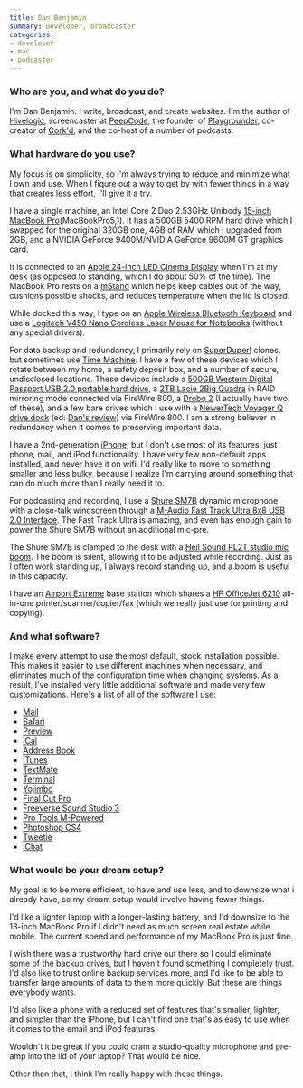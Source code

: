 ```yaml
---
title: Dan Benjamin
summary: Developer, broadcaster
categories:
- developer
- mac
- podcaster
---
```


### Who are you, and what do you do?

I'm Dan Benjamin. I write, broadcast, and create websites. I'm the author of [Hivelogic](http://hivelogic.com/ "Dan's website."), screencaster at [PeepCode](http://peepcode.com "High intensity screencasts."), the founder of [Playgrounder](http://playgrounder.com/ "A web magazine for the best in kids' stuff."), co-creator of [Cork'd](http://corkd.com/ "A social network for wine aficionados."), and the co-host of a number of podcasts.

### What hardware do you use?

My focus is on simplicity, so I'm always trying to reduce and minimize what I own and use. When I figure out a way to get by with fewer things in a way that creates less effort, I'll give it a try.

I have a single machine, an Intel Core 2 Duo 2.53GHz Unibody [15-inch MacBook Pro][macbook-pro](MacBookPro5,1). It has a 500GB 5400 RPM hard drive which I swapped for the original 320GB one, 4GB of RAM which I upgraded from 2GB, and a NVIDIA GeForce 9400M/NVIDIA GeForce 9600M GT graphics card.

It is connected to an [Apple 24-inch LED Cinema Display][cinema-display] when I'm at my desk (as opposed to standing, which I do about 50% of the time). The MacBook Pro rests on a [mStand][] which helps keep cables out of the way, cushions possible shocks, and reduces temperature when the lid is closed.

While docked this way, I type on an [Apple Wireless Bluetooth Keyboard][keyboard] and use a [Logitech V450 Nano Cordless Laser Mouse for Notebooks][v450-nano] (without any special drivers).

For data backup and redundancy, I primarily rely on [SuperDuper!][superduper] clones, but sometimes use [Time Machine][time-machine]. I have a few of these devices which I rotate between my home, a safety deposit box, and a number of secure, undisclosed locations. These devices include a [500GB Western Digital Passport USB 2.0 portable hard drive][my-passport-essential], a [2TB Lacie 2Big Quadra][2big-quadra] in RAID mirroring mode connected via FireWire 800, a [Drobo 2][drobo] (I actually have two of these), and a few bare drives which I use with a [NewerTech Voyager Q drive dock][voyager-q] (ed: [Dan's review](http://hivelogic.com/articles/newertech-voyager-q-review/ "Dan's review of the Voyager Q dock.")) via FireWire 800. I am a strong believer in redundancy when it comes to preserving important data.

I have a 2nd-generation [iPhone][iphone-3g], but I don't use most of its features, just phone, mail, and iPod functionality. I have very few non-default apps installed, and never have it on wifi. I'd really like to move to something smaller and less bulky, because I realize I'm carrying around something that can do much more than I really need it to.

For podcasting and recording, I use a [Shure SM7B][sm7b] dynamic microphone with a close-talk windscreen through a [M-Audio Fast Track Ultra 8x8 USB 2.0 Interface][fast-track-ultra]. The Fast Track Ultra is amazing, and even has enough gain to power the Shure SM7B without an additional mic-pre.

The Shure SM7B is clamped to the desk with a [Heil Sound PL2T studio mic boom][heil-sound-pl2t]. The boom is silent, allowing it to be adjusted while recording. Just as I often work standing up, I always record standing up, and a boom is useful in this capacity.

I have an [Airport Extreme][airport-extreme] base station which shares a [HP OfficeJet 6210][officejet-6210] all-in-one printer/scanner/copier/fax (which we really just use for printing and copying).

### And what software?

I make every attempt to use the most default, stock installation possible. This makes it easier to use different machines when necessary, and eliminates much of the configuration time when changing systems. As a result, I've installed very little additional software and made very few customizations. Here's a list of all of the software I use:

  * [Mail][]
  * [Safari][]
  * [Preview][]
  * [iCal][]
  * [Address Book][address-book]
  * [iTunes][]
  * [TextMate][]
  * [Terminal][]
  * [Yojimbo][]
  * [Final Cut Pro][final-cut-pro]
  * [Freeverse Sound Studio 3][sound-studio]
  * [Pro Tools M-Powered][pro-tools-m-powered]
  * [Photoshop CS4][photoshop]
  * [Tweetie][]
  * [iChat][]

### What would be your dream setup?

My goal is to be more efficient, to have and use less, and to downsize what i already have, so my dream setup would involve having fewer things.

I'd like a lighter laptop with a longer-lasting battery, and I'd downsize to the 13-inch MacBook Pro if I didn't need as much screen real estate while mobile. The current speed and performance of my MacBook Pro is just fine.

I wish there was a trustworthy hard drive out there so I could eliminate some of the backup drives, but I haven't found something I completely trust. I'd also like to trust online backup services more, and I'd like to be able to transfer large amounts of data to them more quickly. But these are things everybody wants.

I'd also like a phone with a reduced set of features that's smaller, lighter, and simpler than the iPhone, but I can't find one that's as easy to use when it comes to the email and iPod features.

Wouldn't it be great if you could cram a studio-quality microphone and pre-amp into the lid of your laptop? That would be nice.

Other than that, I think I'm really happy with these things.

[2big-quadra]: https://www.amazon.com/LaCie-Quadra-2-Disk-Drive-301432U/dp/B0028NNILU "A 2-bay RAID system."
[address-book]: https://support.apple.com/en-us/HT201728 "A contacts application included with Mac OS X."
[airport-extreme]: https://www.apple.com/airport-extreme/ "A wireless access point."
[cinema-display]: https://en.wikipedia.org/wiki/Apple_Cinema_Display "An LCD display."
[drobo]: http://en.wikipedia.org/wiki/Drobo#Overview "A hardware-based backup system."
[fast-track-ultra]: https://www.amazon.com/M-Audio-Fast-Track-Ultra-High-Speed/dp/B000Z8U0IY "A USB 2 audio/MIDI interface."
[final-cut-pro]: https://en.wikipedia.org/wiki/Final_Cut_Pro "A nonlinear video editor."
[heil-sound-pl2t]: http://www.bswusa.com/proditem.asp?item=PL2T "A studio microphone boom."
[ical]: https://en.wikipedia.org/wiki/Calendar_(Apple) "The calendar software included with macOS."
[ichat]: https://en.wikipedia.org/wiki/IChat "An AIM/Jabber client included with Mac OS X."
[iphone-3g]: https://en.wikipedia.org/wiki/IPhone_3G "A smartphone."
[itunes]: https://www.apple.com/itunes/ "A jukebox application and online store."
[keyboard]: https://www.apple.com/keyboard/ "The keyboard."
[macbook-pro]: https://www.apple.com/macbook-pro/ "A laptop."
[mail]: https://en.wikipedia.org/wiki/Mail_(application) "The default Mac OS X mail client."
[mstand]: https://www.raindesigninc.com/mstand.html "A laptop stand."
[my-passport-essential]: https://www.amazon.com/Passport-Portable-External-Drive-Storage/dp/B006Y5UV4A "A portable hard drive."
[officejet-6210]: https://www.amazon.com/HP-OfficeJet-6210-All-in-One-Printer/dp/B0002YGLDY "An all-in-one scanner/printer/copier/fax."
[photoshop]: https://www.adobe.com/products/photoshop.html "A bitmap image editor."
[preview]: https://en.wikipedia.org/wiki/Preview_(Mac_OS) "An image viewer included with Mac OS X."
[pro-tools-m-powered]: https://www.avid.com/en/products/Pro-Tools-M-Powered "A version of Pro Tools LE designed to work with M-Audio products."
[safari]: https://www.apple.com/safari/ "A fast web browser."
[sm7b]: http://www.shure.com/americas/products/microphones/sm/sm7b-vocal-microphone "A dynamic microphone."
[sound-studio]: https://en.wikipedia.org/wiki/Sound_Studio "A sound editor for the Mac."
[superduper]: http://shirt-pocket.com/SuperDuper/SuperDuperDescription.html "An excellent Mac backup/cloning application."
[terminal]: https://en.wikipedia.org/wiki/Terminal_(OS_X) "A console application included with Mac OS X."
[textmate]: https://macromates.com/ "A text editor for the Mac."
[time-machine]: https://en.wikipedia.org/wiki/Time_Machine_(Mac_OS) "Backup software for the masses, included with Mac OS X 10.5."
[tweetie]: https://en.wikipedia.org/wiki/Tweetie "A Twitter client for the Mac."
[v450-nano]: https://www.amazon.com/Logitech-V450-Cordless-Laser-Mouse/dp/B00165XQWW "A cordless laser mouse."
[voyager-q]: https://www.newertech.com/products/voyagerq.php "A hard drive docking system."
[yojimbo]: http://www.barebones.com/products/Yojimbo/ "Data 'bucket' software for the Mac."
